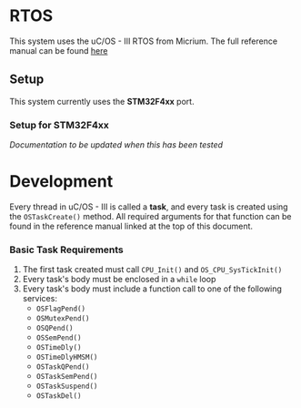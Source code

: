 # RTOS

This system uses the uC/OS - III RTOS from Micrium. The full reference manual can be found [here](https://www.analog.com/media/en/dsp-documentation/software-manuals/Micrium-uCOS-III-UsersManual.pdf)

## Setup

This system currently uses the **STM32F4xx** port.

### Setup for STM32F4xx
*Documentation to be updated when this has been tested*

# Development

Every thread in uC/OS - III is called a **task**, and every task is created using the ```OSTaskCreate()``` method. All required arguments for that function can be found in the reference manual linked at the top of this document.

### Basic Task Requirements
1. The first task created must call ```CPU_Init()``` and ```OS_CPU_SysTickInit()```
2. Every task's body must be enclosed in a ```while``` loop
3. Every task's body must include a function call to one of the following services:
    - ```OSFlagPend()```
    - ```OSMutexPend()```
    - ```OSQPend()```
    - ```OSSemPend()```
    - ```OSTimeDly()```
    - ```OSTimeDlyHMSM()```
    - ```OSTaskQPend()```
    - ```OSTaskSemPend()```
    - ```OSTaskSuspend()```
    - ```OSTaskDel()```
